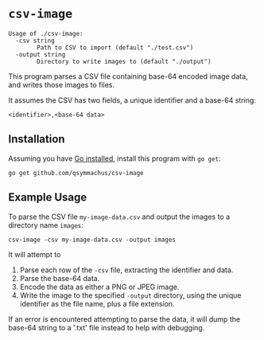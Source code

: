 # `csv-image`

```
Usage of ./csv-image:
  -csv string
    	Path to CSV to import (default "./test.csv")
  -output string
    	Directory to write images to (default "./output")
```

This program parses a CSV file containing base-64 encoded image data, and writes those images to files.

It assumes the CSV has two fields, a unique identifier and a base-64 string:

```
<identifier>,<base-64 data>
```

## Installation

Assuming you have [Go installed](https://golang.org/doc/install), install this program with `go get`:

```
go get github.com/qsymmachus/csv-image
```

## Example Usage

To parse the CSV file `my-image-data.csv` and output the images to a directory name `images`:

```
csv-image -csv my-image-data.csv -output images
```

It will attempt to

1. Parse each row of the `-csv` file, extracting the identifier and data.
1. Parse the base-64 data.
1. Encode the data as either a PNG or JPEG image.
1. Write the image to the specified `-output` directory, using the unique identifier as the file name, plus a file extension.

If an error is encountered attempting to parse the data, it will dump the base-64 string to a '.txt' file instead to help with debugging.
